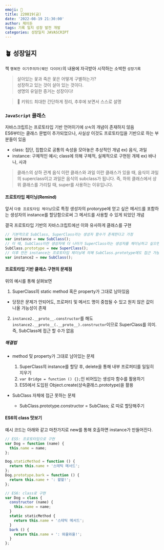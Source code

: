 ```yaml
---
emoji: 🌱
title: 220819(금)
date: '2022-08-19 21:30:00'
author: 제이든
tags: 기록 일지 성장 발전 개발
categories: 성장일지 JAVASCRIPT
---
```


## 🪴 성장일지

책 `행복한 이기주의자(웨인 다이어)`의 내용에 자극받아 시작하는 소박한 `성장기록`

> 살아있는 꽃과 죽은 꽃은 어떻게 구별하는가?<br/>
> 성장하고 있는 것이 살아 있는 것이다.<br/>
> 생명의 유일한 증거는 성장이다!

> 🌳 키워드
> 최대한 간단하게 정리, 추후에 보면서 스스로 설명

### `JavaScript` 클래스

자바스크립트는 프로토타입 기반 언어이기에 `상속`의 개념이 존재하지 않음<br/>
ES6부터는 클래스 문법이 추가되었으나, 사실상 이것도 프로토타입을 기반으로 하는 부분들이 있음<br/>

- class: 집단, 집합으로 공통의 속성을 모아놓은 추상적인 개념 ex) 음식, 과일
- instance: 구체적인 예시; class에 의해 구체적, 실체적으로 구현된 개체 ex) 바나나, 사과

> 클래스의 상하 관계
> 음식 이란 클래스와 과일 이란 클래스가 있을 때, 음식이 과일의 superclass이고 과일은 음식의 subclass가 됩니다.
> 즉, 하위 클래스에서 상위 클래스를 가리킬 때, super를 사용하는 이유입니다.

#### 프로토타입 체이닝(Remind)

앞서 `다중 프로토타입 체이닝`으로 특정 생성자의 protorype에 얻고 싶은 메서드를 포함하는 생성자의 instance를 할당함으로써 그 메서드를 사용할 수 있게 되었던 개념

결국 프로토타입 기반의 자바스크립트에선 이와 유사하게 클래스를 구현

```js
// 기본적으로 SubClass, SuperClass라는 생성자 함수가 존재한다고 가정
var instance = new SubClass();
// 이 때, SubClass이란 생성자에 더 나아가 SuperClass라는 생성자를 체이닝하고 싶으면
SubClass.prototype = new SuperClass();
// 이후 만든 instance는 프로토타입 체이닝에 의해 SubClass.prototype에도 접근 가능
var instance2 = new SubClass();
```

#### 프로토타입 기반 클래스 구현의 문제점

위의 예시를 통해 살펴보면

1. SuperClass의 static method 혹은 property가 그대로 남아있음

- 당장은 문제가 안되어도, 프로퍼티 및 메서드 명이 중첩될 수 있고 원치 않은 값이 나올 가능성이 존재

2. `instance2.__proto__.constructor`를 해도 `instance2.__proto__(.__proto__).constructor`이므로 SuperClass를 의미. 즉, SubClass에 접근 할 수가 없음

##### 해결법

- method 및 property가 그대로 남아있는 문제

  1. SuperClass의 instance를 할당 후, delete을 통해 내부 프로퍼티를 일일히 지우기
  2. `var Bridge = function () {};`인 비어있는 생성자 함수를 활용하기
  3. ES5에서 도입된 Object.create(상속클래스.prototype)을 활용

- SubClass 자체에 접근 못하는 문제
  - SubClass.prototype.constructor = SubClass; 로 따로 할당해주기

#### ES6의 class 맛보기

예시 코드는 아래와 같고 마찬가지로 new를 통해 호출하면 instance가 만들어진다.

```js
// ES5: 프로토타입으로 구현
var Dog = function (name) {
  this.name = name;
};

Dog.staticMethod = function () {
  return this.name + '스테틱 메서드';
};
Dog.prototype.bark = function () {
  return this.name + ': 왈왈!';
};

// ES6: class로 구현
var Dog = class {
  constructor (name) {
    this.name = name;
  }
  static staticMethod {
    return this.name + '스테틱 메서드';
  }
  bark () {
    return this.name + ': 와울와울!';
  }
};
```

```toc

```
